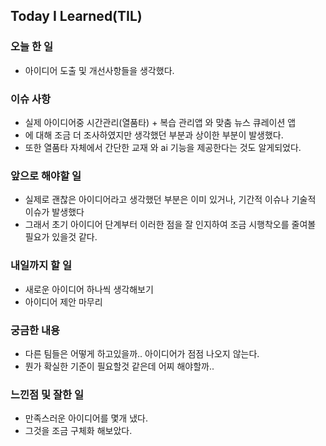 ## Today I Learned(TIL)

### 오늘 한 일
- 아이디어 도출 및 개선사항들을 생각했다.
### 이슈 사항
- 실제 아이디어중 시간관리(열품타) + 복습 관리앱 와 맞춤 뉴스 큐레이션 앱
- 에 대해 조금 더 조사하였지만 생각했던 부분과 상이한 부분이 발생했다.
- 또한 열품타 자체에서 간단한 교재 와 ai 기능을 제공한다는 것도 알게되었다.
###  앞으로 해야할 일
- 실제로 괜찮은 아이디어라고 생각했던 부분은 이미 있거나, 기간적 이슈나 기술적 이슈가 발생했다
- 그래서 초기 아이디어 단계부터 이러한 점을 잘 인지하여 조금 시행착오를 줄여볼 필요가 있을것 같다.

### 내일까지 할 일
- 새로운 아이디어 하나씩 생각해보기
- 아이디어 제안 마무리

### 궁금한 내용
- 다른 팀들은 어떻게 하고있을까.. 아이디어가 점점 나오지 않는다.
- 뭔가 확실한 기준이 필요할것 같은데 어찌 해야할까..

### 느낀점 및 잘한 일
- 만족스러운 아이디어를 몇개 냈다.
- 그것을 조금 구체화 해보았다.
